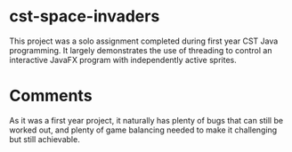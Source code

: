 # cst-space-invaders
This project was a solo assignment completed during first year CST Java programming.  It largely demonstrates the use of threading to control an interactive JavaFX program with independently active sprites.

# Comments
As it was a first year project, it naturally has plenty of bugs that can still be worked out, and plenty of game balancing needed to make it challenging but still achievable.

